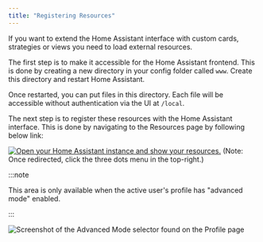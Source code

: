 ```yaml
---
title: "Registering Resources"
---
```


If you want to extend the Home Assistant interface with custom cards, strategies or views you need to load external resources.

The first step is to make it accessible for the Home Assistant frontend. This is done by creating a new directory in your config folder called `www`. Create this directory and restart Home Assistant.

Once restarted, you can put files in this directory. Each file will be accessible without authentication via the UI at `/local`.

The next step is to register these resources with the Home Assistant interface. This is done by navigating to the Resources page by following below link:

[![Open your Home Assistant instance and show your resources.](https://my.home-assistant.io/badges/lovelace_resources.svg)](https://my.home-assistant.io/redirect/lovelace_dashboards/) (Note: Once redirected, click the three dots menu in the top-right.)

:::note

This area is only available when the active user's profile has "advanced mode" enabled.

:::

![Screenshot of the Advanced Mode selector found on the Profile page](/img/en/frontend/frontend-profile-advanced-mode.png)
